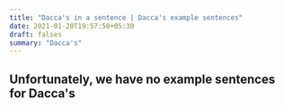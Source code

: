 ```yaml
---
title: "Dacca's in a sentence | Dacca's example sentences"
date: 2021-01-20T19:57:50+05:30
draft: falses
summary: "Dacca's"
---
```

## Unfortunately, we have no example sentences for Dacca's                 
